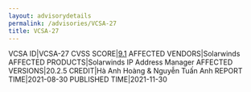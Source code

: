 ```yaml
---
layout: advisorydetails
permalink: /advisories/VCSA-27
title: VCSA-27
---
```

VCSA ID|VCSA-27
CVSS SCORE|[9.1](https://nvd.nist.gov/vuln-metrics/cvss/v3-calculator?calculator&version=3.0&vector=(AV:N/AC:L/PR:H/UI:N/S:C/C:H/I:H/A:H))
AFFECTED VENDORS|Solarwinds
AFFECTED PRODUCTS|Solarwinds IP Address Manager
AFFECTED VERSIONS|20.2.5
CREDIT|Hà Anh Hoàng & Nguyễn Tuấn Anh
REPORT TIME|2021-08-30
PUBLISHED TIME|2021-11-30

